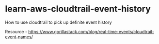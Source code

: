 # learn-aws-cloudtrail-event-history
How to use cloudtrail to pick up definite event history

Resource - https://www.gorillastack.com/blog/real-time-events/cloudtrail-event-names/
